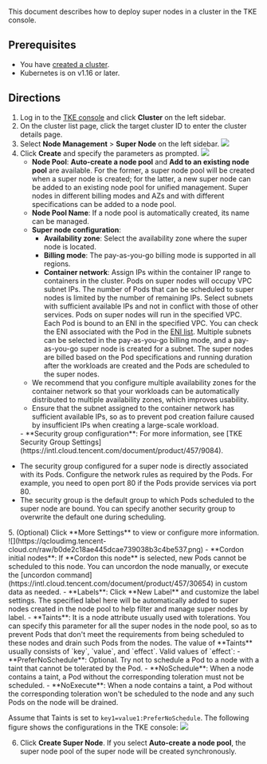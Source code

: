 This document describes how to deploy super nodes in a cluster in the TKE console. 

## Prerequisites

- You have [created a cluster](https://intl.cloud.tencent.com/document/product/457/30637).
- Kubernetes is on v1.16 or later.

## Directions

1. Log in to the [TKE console](https://console.cloud.tencent.com/tke2) and click **Cluster** on the left sidebar.
2. On the cluster list page, click the target cluster ID to enter the cluster details page.
3. Select **Node Management** > **Super Node** on the left sidebar.
![](https://qcloudimg.tencent-cloud.cn/raw/b40c5cdbadd2a98355958bfd0c3bacef.png)
4. Click **Create** and specify the parameters as prompted.
	![](https://qcloudimg.tencent-cloud.cn/raw/f276821238f853a4e5b011011a14175e.png)
	- **Node Pool**: **Auto-create a node pool** and **Add to an existing node pool** are available. For the former, a super node pool will be created when a super node is created; for the latter, a new super node can be added to an existing node pool for unified management. Super nodes in different billing modes and AZs and with different specifications can be added to a node pool.
	- **Node Pool Name**: If a node pool is automatically created, its name can be managed.
	- **Super node configuration**:
	  - **Availability zone**: Select the availability zone where the super node is located.
	  - **Billing mode**: The pay-as-you-go billing mode is supported in all regions.
	  - **Container network**: Assign IPs within the container IP range to containers in the cluster. Pods on super nodes will occupy VPC subnet IPs. The number of Pods that can be scheduled to super nodes is limited by the number of remaining IPs. Select subnets with sufficient available IPs and not in conflict with those of other services. Pods on super nodes will run in the specified VPC. Each Pod is bound to an ENI in the specified VPC. You can check the ENI associated with the Pod in the [ENI list](https://console.cloud.tencent.com/vpc/eni).
	  Multiple subnets can be selected in the pay-as-you-go billing mode, and a pay-as-you-go super node is created for a subnet. The super nodes are billed based on the Pod specifications and running duration after the workloads are created and the Pods are scheduled to the super nodes.
	  <dx-alert infotype="notice" title="">
	- We recommend that you configure multiple availability zones for the container network so that your workloads can be automatically distributed to multiple availability zones, which improves usability.
	- Ensure that the subnet assigned to the container network has sufficient available IPs, so as to prevent pod creation failure caused by insufficient IPs when creating a large-scale workload.
	</dx-alert>
    - **Security group configuration**: For more information, see [TKE Security Group Settings](https://intl.cloud.tencent.com/document/product/457/9084).
	<dx-alert infotype="notice" title="">
- The security group configured for a super node is directly associated with its Pods. Configure the network rules as required by the Pods. For example, you need to open port 80 if the Pods provide services via port 80.
- The security group is the default group to which Pods scheduled to the super node are bound. You can specify another security group to overwrite the default one during scheduling.
</dx-alert>
5. (Optional) Click **More Settings** to view or configure more information.
![](https://qcloudimg.tencent-cloud.cn/raw/b0de2c18ae445dcae739038b3c4be537.png)
	- **Cordon initial nodes**: If **Cordon this node** is selected, new Pods cannot be scheduled to this node. You can uncordon the node manually, or execute the [uncordon command](https://intl.cloud.tencent.com/document/product/457/30654) in custom data as needed.
	- **Labels**: Click **New Label** and customize the label settings. The specified label here will be automatically added to super nodes created in the node pool to help filter and manage super nodes by label.
	- **Taints**: It is a node attribute usually used with tolerations. You can specify this parameter for all the super nodes in the node pool, so as to prevent Pods that don't meet the requirements from being scheduled to these nodes and drain such Pods from the nodes.
<dx-alert infotype="explain" title="">
The value of **Taints** usually consists of `key`, `value`, and `effect`. Valid values of `effect`:
- **PreferNoSchedule**: Optional. Try not to schedule a Pod to a node with a taint that cannot be tolerated by the Pod.
- **NoSchedule**: When a node contains a taint, a Pod without the corresponding toleration must not be scheduled.
- **NoExecute**: When a node contains a taint, a Pod without the corresponding toleration won't be scheduled to the node and any such Pods on the node will be drained.<br>

Assume that Taints is set to `key1=value1:PreferNoSchedule`. The following figure shows the configurations in the TKE console:
![](https://qcloudimg.tencent-cloud.cn/raw/b8a9b16cc95bd506f275e14b3957263b.png)
</dx-alert>

6. Click **Create Super Node**. If you select **Auto-create a node pool**, the super node pool of the super node will be created synchronously.

